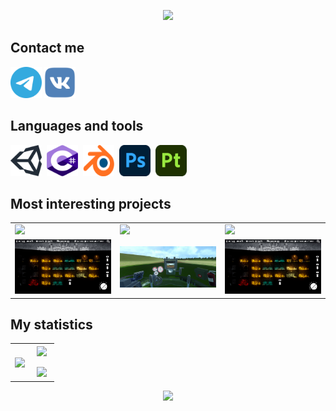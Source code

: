 <p align="center">
     <img src="https://capsule-render.vercel.app/api?type=waving&&color=0:24132f,25:304869,50:408197,75:304869,100:24132f&height=300&text=Hi,%20my%20name%20is%20Damir&fontColor=ffffff&desc=Unity/Csharp%20developer&descAlign=62&descAlignY=58&descSize=45&fontAlignY=33&fontAlign=50"/>
</p>

## Contact me

<a href="https://t.me/Dumpling_Utka" target="blank"><img height="50" width="50" src="https://github.com/Dumpl1ngUtka/Dumpl1ngUtka/blob/main/icons/telegram-1.svg"/></a>
<a href="https://vk.com/dumpl1ng_utka" target="blank"><img height="50" width="50" src="https://github.com/Dumpl1ngUtka/Dumpl1ngUtka/blob/main/icons/vk-1.svg"/></a>

## Languages and tools

  <img height="50" width="50" src="https://github.com/Dumpl1ngUtka/Dumpl1ngUtka/blob/main/icons/unity-69.svg"/>&nbsp;
  <img height="50" width="50" src="https://github.com/Dumpl1ngUtka/Dumpl1ngUtka/blob/main/icons/c--4.svg"/>&nbsp;
  <img height="50" width="50" src="https://github.com/Dumpl1ngUtka/Dumpl1ngUtka/blob/main/icons/blender-2.svg"/>&nbsp;
  <img height="50" width="50" src="https://github.com/Dumpl1ngUtka/Dumpl1ngUtka/blob/main/icons/adobe-photoshop-2.svg"/>&nbsp;
  <img height="50" width="50" src="https://github.com/Dumpl1ngUtka/Dumpl1ngUtka/blob/main/icons/substance-3d-painter-1.svg"/>&nbsp;
  
## Most interesting projects

<table id= "Profile" align="center">
    <tr>
      <td ><img src="https://capsule-render.vercel.app/api?type=soft&height=75&color=0:24132f,75:304869,100:408197&text=Australitet&section=header&reversal=false&fontColor=ffffff&textBg=false&fontAlign=50&fontAlignY=50&rotate=0&descAlignY=54&descSize=45&descAlign=62&fontSize=50"></td>
      <td ><img src="https://capsule-render.vercel.app/api?type=soft&height=75&color=304869&text=Tank%20Biathlon%20VR&section=header&reversal=false&fontColor=ffffff&textBg=false&fontAlign=50&fontAlignY=50&rotate=0&descAlignY=54&descSize=45&descAlign=62&fontSize=50"></td>
      <td ><img src="https://capsule-render.vercel.app/api?type=soft&height=75&color=0:408197,25:304869,100:24132f&text=Dungeons%20and%20Ducks&section=header&reversal=false&fontColor=ffffff&textBg=false&fontAlign=50&fontAlignY=50&rotate=0&descAlignY=54&descSize=45&descAlign=62&fontSize=50"></td>
    </tr>
    <tr>
      <td align="center" valign="center" width="33%"><a href="https://github.com/Limofeus/Australitet" target="blank"><img src="https://github.com/Dumpl1ngUtka/Dumpl1ngUtka/blob/main/image/Australitet/2.png?raw=true"/></a></td>
      <td align="center" valign="center" width="33%"><a href="https://github.com/Dumpl1ngUtka/Tank-Simulator-VR" target="blank"><img href="https://github.com/Limofeus/Australitet" src="https://github.com/Dumpl1ngUtka/Dumpl1ngUtka/blob/main/image/Tank%20Biathlon/0.png?raw=true"/></a></td>
      <td align="center" valign="center" width="33%"><a href="https://github.com/Limofeus/Australitet" target="blank"><img href="https://github.com/Limofeus/Australitet" src="https://github.com/Dumpl1ngUtka/Dumpl1ngUtka/blob/main/image/Australitet/2.png?raw=true"/></a></td>
    </tr>
</table>

## My statistics

<table align="center">
    <tr>
      <td align="center" valign="center" width="43%">
        <a href="https://github.com/anuraghazra/github-readme-stats"><img align="center" src="https://github-readme-stats.vercel.app/api/top-langs/?username=Dumpl1ngUtka&layout=donut-vertical&theme=dark&icon_color=ffffff&bg_color=0,24132f,304869,304869,408197&text_color=ffffff&title_color=ffffff&border_color=ffffff&border_radius=15&ring_color=ff8a00" height="410"/></a> 
      </td>
      <td align="center" valign="center" width="57%">
<a href="https://github.com/anuraghazra/github-readme-stats"><img align="center" src="https://github-readme-stats.vercel.app/api?username=Dumpl1ngUtka&show_icons=true&bg_color=60,408197,304869,24132f&border_radius=15&theme=ambient_gradient&custom_title=My%20GitHub%20Stats" height="200"/></a> 
        <br><br>
        <a href="https://git.io/streak-stats"><img src="https://github-readme-streak-stats.herokuapp.com?user=Dumpl1ngUtka&theme=cobalt2&background=40%2C408197%2C24132F&border=FFFFFF&stroke=FFFFFF&ring=FFFFFF&fire=FFFFFF&currStreakNum=FFFFFF&sideNums=FFFFFF&currStreakLabel=FFFFFF&sideLabels=FFFFFF&dates=FFFFFF&border_radius=15&height=200"/></a>
      </td>
    </tr>
</table>


<p align="center">
     <img src="https://capsule-render.vercel.app/api?type=waving&color=0:24132f,25:304869,50:408197,75:304869,100:24132f&height=100&section=footer"/>
</p>


